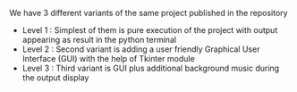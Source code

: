 We have 3 different variants of the same project published in the repository
- Level 1 : Simplest of them is pure execution of the project with output appearing as result in the python terminal
- Level 2 : Second variant  is adding a user friendly Graphical User Interface (GUI) with the help of Tkinter module
- Level 3 : Third variant is GUI plus additional background music during the output display
